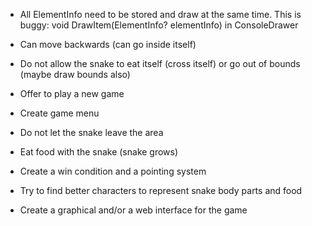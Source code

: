 - All ElementInfo need to be stored and draw at the same time. This is buggy: void DrawItem(ElementInfo? elementInfo) in ConsoleDrawer

- Can move backwards (can go inside itself)
- Do not allow the snake to eat itself (cross itself) or go out of bounds (maybe draw bounds also)

- Offer to play a new game
- Create game menu

- Do not let the snake leave the area
- Eat food with the snake (snake grows)
- Create a win condition and a pointing system
- Try to find better characters to represent snake body parts and food
- Create a graphical and/or a web interface for the game
